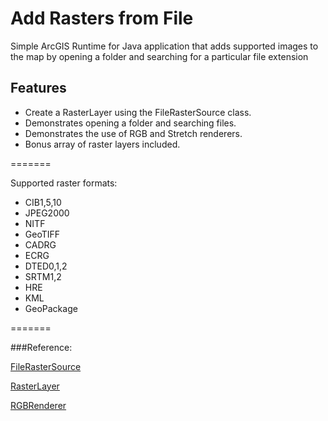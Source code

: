 Add Rasters from File
===================

Simple ArcGIS Runtime for Java application that adds supported images to the map by opening a folder and searching for a particular file extension

## Features

* Create a RasterLayer using the FileRasterSource class.
* Demonstrates opening a folder and searching files.
* Demonstrates the use of RGB and Stretch renderers.
* Bonus array of raster layers included.

=======

Supported raster formats:
* CIB1,5,10
* JPEG2000
* NITF
* GeoTIFF
* CADRG
* ECRG
* DTED0,1,2
* SRTM1,2
* HRE
* KML
* GeoPackage

=======

###Reference:

[FileRasterSource](https://developers.arcgis.com/java/api-reference/com/esri/core/raster/FileRasterSource.html)

[RasterLayer](https://developers.arcgis.com/java/api-reference/com/esri/map/RasterLayer.html)

[RGBRenderer](https://developers.arcgis.com/java/api-reference/com/esri/core/renderer/RGBRenderer.html)
